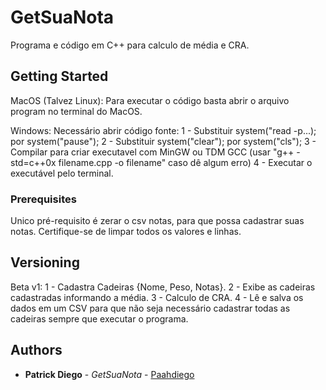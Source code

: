 # GetSuaNota

Programa e código em C++ para calculo de média e CRA.

## Getting Started

MacOS (Talvez Linux):
Para executar o código basta abrir o arquivo program no terminal do MacOS.

Windows:
Necessário abrir código fonte:
1 - Substituir system("read -p...); por system("pause");
2 - Substituir system("clear"); por system("cls");
3 - Compilar para criar executavel com MinGW ou TDM GCC (usar "g++ -std=c++0x filename.cpp -o filename" caso dê algum erro)
4 - Executar o executável pelo terminal.
### Prerequisites

Unico pré-requisito é zerar o csv notas, para que possa cadastrar suas notas. Certifique-se de limpar todos os valores e linhas.


## Versioning

Beta v1: 
1 - Cadastra Cadeiras {Nome, Peso, Notas}.
2 - Exibe as cadeiras cadastradas informando a média.
3 - Calculo de CRA.
4 - Lê e salva os dados em um CSV para que não seja necessário cadastrar todas as cadeiras sempre que executar o programa.
  

## Authors

* **Patrick Diego** - *GetSuaNota* - [Paahdiego](https://github.com/Paahdiego)
